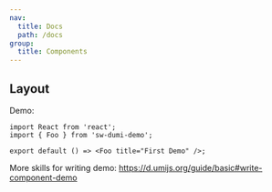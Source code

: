```yaml
---
nav:
  title: Docs
  path: /docs
group:
  title: Components
---
```


## Layout

Demo:

```tsx
import React from 'react';
import { Foo } from 'sw-dumi-demo';

export default () => <Foo title="First Demo" />;
```

More skills for writing demo: https://d.umijs.org/guide/basic#write-component-demo
